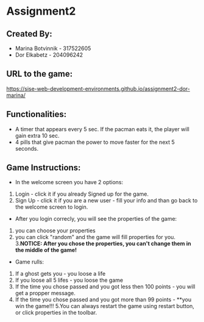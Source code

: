# Assignment2

## **Created By**:
* Marina Botvinnik - 317522605
* Dor Elkabetz - 204096242

## **URL to the game**:
 https://sise-web-development-environments.github.io/assignment2-dor-marina/
 
 ## **Functionalities**:
 * A timer that appears every 5 sec. If the pacman eats it, the player will gain extra 10 sec.
 * 4 pills that give pacman the power to move faster for the next 5 seconds.
 
 ## **Game Instructions**:
* In the welcome screen you have 2 options:
 1. Login - click it if you already Signed up for the game.
 2. Sign Up - click it if you are a new user - fill your info and than go back to the welcome screen to login.
 * After you login correcly, you will see the properties of the game:
  1. you can choose your properties
  2. you can click "random" and the game will fill properties for you.
  3.**NOTICE: After you chose the properties, you can't change them in the middle of the game!**
  * Game rulls:
   1. If a ghost gets you  - you loose a life
   2. If you loose all 5 lifes - you loose the game
   3. If the time you chose passed and you got less then 100 points - you will get a propper message.
   4. If the time you chose passed and you got more than 99 points - **you win the game!!!
   5.You can always restart the game using restart button, or click properties in the toolbar.
  
